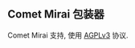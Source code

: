## Comet Mirai 包装器

Comet Mirai 支持, 使用 [AGPLv3](https://github.com/StarWishsama/Comet-Bot/blob/dev/comet-mirai-wrapper/LICENSE) 协议.
